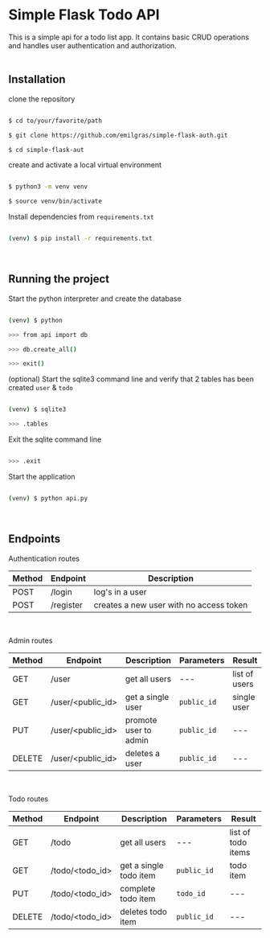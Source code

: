 # Simple Flask Todo API

This is a simple api for a todo list app. It contains basic CRUD operations and handles user authentication and authorization.
</br>
</br>

## Installation

clone the repository

```sh

$ cd to/your/favorite/path

$ git clone https://github.com/emilgras/simple-flask-auth.git

$ cd simple-flask-aut

```

create and activate a local virtual environment

```sh

$ python3 -m venv venv

$ source venv/bin/activate

```

Install dependencies from `requirements.txt`

```sh

(venv) $ pip install -r requirements.txt

```
</br>

## Running the project

Start the python interpreter and create the database

```sh

(venv) $ python

>>> from api import db

>>> db.create_all()

>>> exit()

```

(optional) Start the sqlite3 command line and verify that 2 tables has been created `user` & `todo`

```sh

(venv) $ sqlite3

>>> .tables

```

Exit the sqlite command line

```sh

>>> .exit

```
Start the application 

```sh

(venv) $ python api.py

```
</br>

## Endpoints

Authentication routes

| Method | Endpoint | Description |
| --- | --- | --- |
| POST | /login | log's in a user |
| POST | /register | creates a new user with no access token |
</br>

Admin routes

| Method | Endpoint | Description | Parameters | Result |
| --- | --- | --- | --- | --- |
| GET | /user | get all users | --- | list of users | 
| GET | /user/<public_id> | get a single user | `public_id` | single user |
| PUT | /user/<public_id> | promote user to admin | `public_id` | --- |
| DELETE | /user/<public_id> | deletes a user | `public_id` | --- |
</br>

Todo routes

| Method | Endpoint | Description | Parameters | Result |
| --- | --- | --- | --- | --- |
| GET | /todo | get all users | --- | list of todo items | 
| GET | /todo/<todo_id> | get a single todo item | `public_id` | todo item |
| PUT | /todo/<todo_id> | complete todo item | `todo_id` | --- |
| DELETE | /todo/<todo_id> | deletes todo item | `public_id` | --- |

